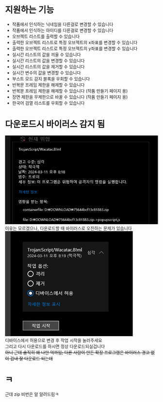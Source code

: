 # 지원하는 기능
- 작품에서 인식하는 닉네임을 다른걸로 변경할 수 있습니다
- 작품에서 인식하는 아이디를 다른걸로 변경할 수 있습니다
- 오브젝트 리스트를 출력할 수 있습니다
- 출력한 오브젝트 리스트로 특정 오브젝트의 x좌표를 변경할 수 있습니다
- 출력한 오브젝트 리스트로 특정 오브젝트의 y좌표를 변경할 수 있습니다
- 실시간 리스트의 값을 끼울 수 있습니다
- 실시간 리스트의 값을 변경할 수 있습니다
- 실시간 리스트의 값을 제거할 수 있습니다
- 실시간 변수의 값을 변경할 수 있습니다
- 부스트 모드 감지 블록을 우회할 수 있습니다
- 반복문 프레임 제한을 해제할 수 있습니다
- 반복문 프레임 제한을 해제할 수 있습니다 (작품 만들기 페이지 용)
- 장면 제한을 무제한으로 바꿀 수 있습니다 (작품 만들기 페이지 용)
- 한국어 검열 리스트를 우회할 수 있습니다

# 다운로드시 바이러스 감지 됨
![](./image/1.png)  
이유는 모르겠으나, 다운로드할 때 바이러스로 오진하는 문제가 있습니다  
![](./image/2.png)  
디바이스에서 허용으로 변경 후 작업 시작을 눌러주세요  
그리고 다시 다운로드를 하시면 정상 다운로드되실겁니다  
~~아니 근데 솔직히 왜 나만 억까임; 다른 사람이 만든 확장 프로그램은 바이러스 경고 없이 겁내 잘 다운로드 되는데~~

# ㅋ
근데 zip 비번은 알 알려드림ㅋ
